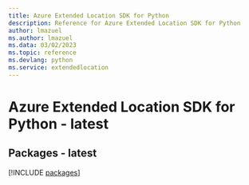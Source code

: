 ```yaml
---
title: Azure Extended Location SDK for Python
description: Reference for Azure Extended Location SDK for Python
author: lmazuel
ms.author: lmazuel
ms.data: 03/02/2023
ms.topic: reference
ms.devlang: python
ms.service: extendedlocation
---
```

# Azure Extended Location SDK for Python - latest
## Packages - latest
[!INCLUDE [packages](extended-location-index.md)]